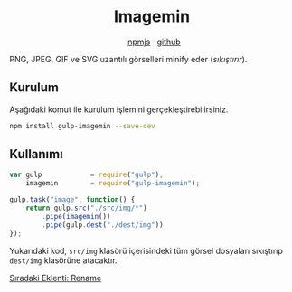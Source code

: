 <h1 align="center">Imagemin</h1>

<p align="center">
    <a href="https://www.npmjs.com/package/gulp-imagemin">npmjs</a> · 
    <a href="https://github.com/sindresorhus/gulp-imagemin">github</a>
</p>

PNG, JPEG, GIF ve SVG uzantılı görselleri minify eder (<i>sıkıştırır</i>).

<h2>Kurulum</h2>

Aşağıdaki komut ile kurulum işlemini gerçekleştirebilirsiniz.

```sh
npm install gulp-imagemin --save-dev
```

<h2>Kullanımı</h2>

```js
var gulp            = require("gulp"),
    imagemin        = require("gulp-imagemin");

gulp.task("image", function() {
    return gulp.src("./src/img/*")
        .pipe(imagemin())
        .pipe(gulp.dest("./dest/img"))
});
```

Yukarıdaki kod, `src/img` klasörü içerisindeki tüm görsel dosyaları sıkıştırıp `dest/img` klasörüne atacaktır.

<a href="https://omergulcicek.github.io/gulp/eklentiler/rename">Sıradaki Eklenti: Rename</a>
